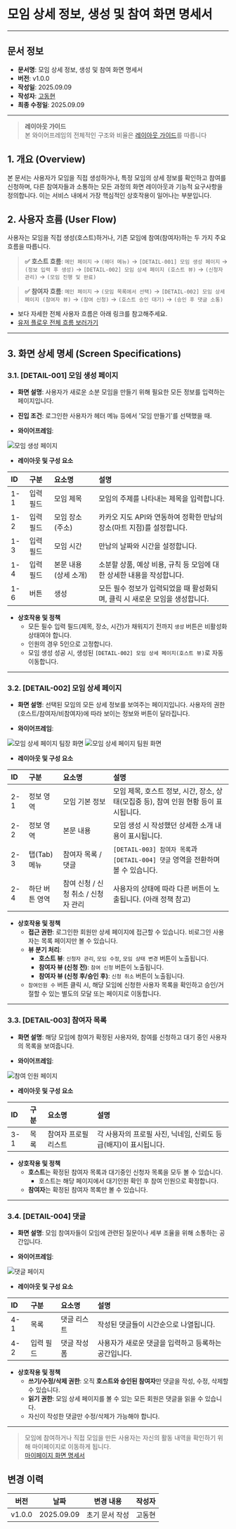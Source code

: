 
# 모임 상세 정보, 생성 및 참여 화면 명세서

-----

## 문서 정보

- **문서명**: 모임 상세 정보, 생성 및 참여 화면 명세서
- **버전**: v1.0.0
- **작성일**: 2025.09.09
- **작성자**: [고동현](https://github.com/rhehdgus8831)
- **최종 수정일**: 2025.09.09

-----

> **레이아웃 가이드**<br>
> 본 와이어프레임의 전체적인 구조와 비율은 [레이아웃 가이드](wireframe-layout-giude.md)를 따릅니다

## 1\. 개요 (Overview)

본 문서는 사용자가 모임을 직접 생성하거나, 특정 모임의 상세 정보를 확인하고 참여를 신청하며, 다른 참여자들과 소통하는 모든 과정의 화면 레이아웃과 기능적 요구사항을 정의합니다. 이는 서비스 내에서 가장 핵심적인 상호작용이 일어나는 부분입니다.

## 2\. 사용자 흐름 (User Flow)

사용자는 모임을 직접 생성(호스트)하거나, 기존 모임에 참여(참여자)하는 두 가지 주요 흐름을 따릅니다.

> **✅ 호스트 흐름**: `메인 페이지` → `(헤더 메뉴)` → `[DETAIL-001] 모임 생성 페이지` → `(정보 입력 후 생성)` → `[DETAIL-002] 모임 상세 페이지 (호스트 뷰)` → `(신청자 관리)` → `(모임 진행 및 완료)`

> **✅ 참여자 흐름**: `메인 페이지` → `(모임 목록에서 선택)` → `[DETAIL-002] 모임 상세 페이지 (참여자 뷰)` → `(참여 신청)` → `(호스트 승인 대기)` → `(승인 후 댓글 소통)`

- 보다 자세한 전체 사용자 흐름은 아래 링크를 참고해주세요.
- [유저 플로우 전체 흐름 보러가기](https://www.google.com/search?q=../user-flow/userFlow.md)

-----

## 3\. 화면 상세 명세 (Screen Specifications)

### 3.1. [DETAIL-001] 모임 생성 페이지

- **화면 설명**: 사용자가 새로운 소분 모임을 만들기 위해 필요한 모든 정보를 입력하는 페이지입니다.

- **진입 조건**: 로그인한 사용자가 헤더 메뉴 등에서 '모임 만들기'를 선택했을 때.

- **와이어프레임**:

![모임 생성 페이지](../assets/img/wireframe/wireframe-meeting-create-20250910.png)

- **레이아웃 및 구성 요소**

| ID    | 구분     | 요소명               | 설명                                                                                                                                              |
| :---- | :------- | :------------------- | :------------------------------------------------------------------------------------------------------------------------------------------------ |
| 1-1   | 입력 필드 | 모임 제목            | 모임의 주제를 나타내는 제목을 입력합니다.                                                                                                         |
| 1-2   | 입력 필드 | 모임 장소 (주소)     | 카카오 지도 API와 연동하여 정확한 만남의 장소(마트 지점)를 설정합니다. |
| 1-3   | 입력 필드 | 모임 시간            | 만남의 날짜와 시간을 설정합니다.                                                                                                                  |
| 1-4   | 입력 필드 | 본문 내용 (상세 소개)  | 소분할 상품, 예상 비용, 규칙 등 모임에 대한 상세한 내용을 작성합니다. |
| 1-6   | 버튼     | 생성                 | 모든 필수 정보가 입력되었을 때 활성화되며, 클릭 시 새로운 모임을 생성합니다.                                                                      |

- **상호작용 및 정책**
    - 모든 필수 입력 필드(제목, 장소, 시간)가 채워지기 전까지 `생성` 버튼은 비활성화 상태여야 합니다.
    - 인원의 경우 5인으로 고정합니다.
    - 모임 생성 성공 시, 생성된 `[DETAIL-002] 모임 상세 페이지(호스트 뷰)`로 자동 이동합니다.

-----

### 3.2. [DETAIL-002] 모임 상세 페이지

- **화면 설명**: 선택된 모임의 모든 상세 정보를 보여주는 페이지입니다. 사용자의 권한(호스트/참여자/비참여자)에 따라 보이는 정보와 버튼이 달라집니다.

- **와이어프레임**:

![모임 상세 페이지 팀장 화면](../assets/img/wireframe/wireframe-meeting-detail-host-view-20250910.png)
![모임 상세 페이지 팀원 화면](../assets/img/wireframe/wireframe-meeting-detail-member-view-20250910.png)

- **레이아웃 및 구성 요소**

| ID    | 구분          | 요소명                 | 설명                                                                                         |
| :---- | :------------ | :--------------------- | :------------------------------------------------------------------------------------------- |
| 2-1   | 정보 영역     | 모임 기본 정보         | 모임 제목, 호스트 정보, 시간, 장소, 상태(모집중 등), 참여 인원 현황 등이 표시됩니다.          |
| 2-2   | 정보 영역     | 본문 내용              | 모임 생성 시 작성했던 상세한 소개 내용이 표시됩니다.                                           |
| 2-3   | 탭(Tab) 메뉴  | 참여자 목록 / 댓글     | `[DETAIL-003] 참여자 목록`과 `[DETAIL-004] 댓글` 영역을 전환하며 볼 수 있습니다.             |
| 2-4   | 하단 버튼 영역 | 참여 신청 / 신청 취소 / 신청자 관리 | 사용자의 상태에 따라 다른 버튼이 노출됩니다. (아래 정책 참고)                                  |

- **상호작용 및 정책**
    - **접근 권한**: 로그인한 회원만 상세 페이지에 접근할 수 있습니다. 비로그인 사용자는 목록 페이지만 볼 수 있습니다.
    - **뷰 분기 처리**:
        - **호스트 뷰**: `신청자 관리`, `모임 수정`, `모임 상태 변경` 버튼이 노출됩니다.
        - **참여자 뷰 (신청 전)**: `참여 신청` 버튼이 노출됩니다.
        - **참여자 뷰 (신청 후/승인 후)**: `신청 취소` 버튼이 노출됩니다.
    - `참여인원 수` 버튼 클릭 시, 해당 모임에 신청한 사용자 목록을 확인하고 승인/거절할 수 있는 별도의 모달 또는 페이지로 이동합니다.

-----

### 3.3. [DETAIL-003] 참여자 목록

- **화면 설명**: 해당 모임에 참여가 확정된 사용자와, 참여를 신청하고 대기 중인 사용자의 목록을 보여줍니다.

- **와이어프레임**:

![참여 인원 페이지](../assets/img/wireframe/wireframe-meeting-detail-member-list-20250910.png)

- **레이아웃 및 구성 요소**

| ID    | 구분 | 요소명           | 설명                                                         |
| :---- | :--- | :--------------- | :----------------------------------------------------------- |
| 3-1   | 목록 | 참여자 프로필 리스트 | 각 사용자의 프로필 사진, 닉네임, 신뢰도 등급(배지)이 표시됩니다. |

- **상호작용 및 정책**
    - **호스트**는 확정된 참여자 목록과 대기중인 신청자 목록을 모두 볼 수 있습니다. 
      - 호스트는 해당 페이지에서 대기인원 확인 후 참여 인원으로 확정합니다.
    - **참여자**는 확정된 참여자 목록만 볼 수 있습니다.

-----

### 3.4. [DETAIL-004] 댓글

- **화면 설명**: 모임 참여자들이 모임에 관련된 질문이나 세부 조율을 위해 소통하는 공간입니다.

- **와이어프레임**:

![댓글 페이지](../assets/img/wireframe/wireframe-meeting-comment-20250910.png)

- **레이아웃 및 구성 요소**

| ID    | 구분     | 요소명           | 설명                                                       |
| :---- | :------- | :--------------- | :--------------------------------------------------------- |
| 4-1   | 목록     | 댓글 리스트      | 작성된 댓글들이 시간순으로 나열됩니다.                     |
| 4-2   | 입력 필드 | 댓글 작성 폼     | 사용자가 새로운 댓글을 입력하고 등록하는 공간입니다.       |

- **상호작용 및 정책**
    - **쓰기/수정/삭제 권한**: 오직 **호스트와 승인된 참여자**만 댓글을 작성, 수정, 삭제할 수 있습니다.
    - **읽기 권한**: 모임 상세 페이지를 볼 수 있는 모든 회원은 댓글을 읽을 수 있습니다.
    - 자신이 작성한 댓글만 수정/삭제가 가능해야 합니다.

-----
> 모임에 참여하거나 직접 모임을 만든 사용자는 자신의 활동 내역을 확인하기 위해 마이페이지로 이동하게 됩니다.<br>
> [마이페이지 화면 명세서](wireframe-my-page.md)

## 변경 이력

| 버전   | 날짜       | 변경 내용                     | 작성자 |
| ------ | ---------- | ----------------------------- |-----|
| v1.0.0 | 2025.09.09 | 초기 문서 작성                | 고동현 |